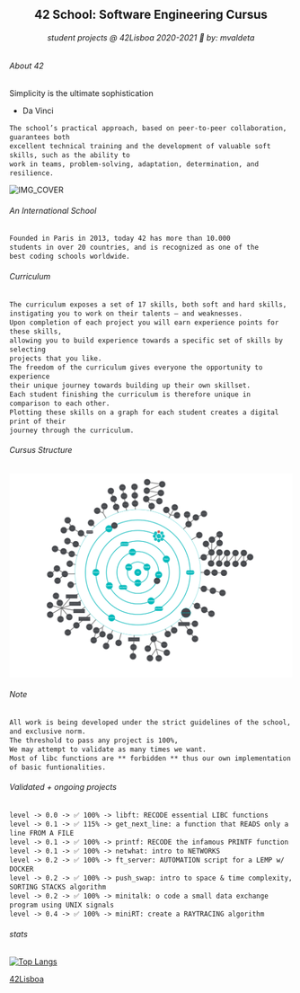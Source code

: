 <h2 align="center">
42 School: Software Engineering Cursus

</h2>
<h6 align="center">
student projects @ 42Lisboa 2020-2021 📓
by: mvaldeta
</h6>

<h2>
</h2>

###### About 42

Simplicity is the ultimate sophistication
- Da Vinci
```
The school’s practical approach, based on peer-to-peer collaboration, guarantees both   
excellent technical training and the development of valuable soft skills, such as the ability to   
work in teams, problem-solving, adaptation, determination, and resilience.   
```

![IMG_COVER](https://www.42lisboa.com/wp-content/uploads/2020/06/mapa_localizacoes.png)

###### An International School 

```
Founded in Paris in 2013, today 42 has more than 10.000  
students in over 20 countries, and is recognized as one of the  
best coding schools worldwide.  
```

###### Curriculum

```
The curriculum exposes a set of 17 skills, both soft and hard skills,  
instigating you to work on their talents – and weaknesses.  
Upon completion of each project you will earn experience points for these skills,  
allowing you to build experience towards a specific set of skills by selecting  
projects that you like.
The freedom of the curriculum gives everyone the opportunity to experience   
their unique journey towards building up their own skillset.  
Each student finishing the curriculum is therefore unique in comparison to each other.  
Plotting these skills on a graph for each student creates a digital print of their  
journey through the curriculum.  
```
###### Cursus Structure
![graph](https://github.com/m4r11/42Cursus/blob/main/holygraph/IMG_3146%20(2).PNG)

###### Note

```
All work is being developed under the strict guidelines of the school,  
and exclusive norm.  
The threshold to pass any project is 100%, 
We may attempt to validate as many times we want.  
Most of libc functions are ** forbidden ** thus our own implementation  
of basic funtionalities.  
```

###### Validated + ongoing projects 

```
level -> 0.0 -> ✅ 100% -> libft: RECODE essential LIBC functions
level -> 0.1 -> ✅ 115% -> get_next_line: a function that READS only a line FROM A FILE
level -> 0.1 -> ✅ 100% -> printf: RECODE the infamous PRINTF function
level -> 0.1 -> ✅ 100% -> netwhat: intro to NETWORKS
level -> 0.2 -> ✅ 100% -> ft_server: AUTOMATION script for a LEMP w/ DOCKER
level -> 0.2 -> ✅ 100% -> push_swap: intro to space & time complexity, SORTING STACKS algorithm 
level -> 0.2 -> ✅ 100% -> minitalk: o code a small data exchange program using UNIX signals
level -> 0.4 -> ✅ 100% -> miniRT: create a RAYTRACING algorithm
```

###### stats

[![Top Langs](https://github-readme-stats.vercel.app/api/top-langs/?username=m4r11&show_icons=true&theme=dark)](https://github.com/anuraghazra/github-readme-stats)

[42Lisboa](https://www.42lisboa.com/en/)


